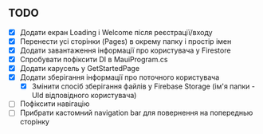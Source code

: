 ## TODO
- [x] Додати екран Loading i Welcome після реєстрації/входу
- [x] Перенести усі сторінки (Pages) в окрему папку і простір імен
- [x] Додати завантаження інформації про користувача у Firestore
- [x] Спробувати пофіксити DI в MauiProgram.cs
- [x] Додати карусель у GetStartedPage
- [x] Додати зберігання інформації про поточного користувача
  - [x] Змінити спосіб зберігання файлів у Firebase Storage (ім'я папки - UId відповідного користувача)
- [ ]  Пофіксити навігацію 
  - [ ] Прибрати кастомний navigation bar для повернення на попереднью сторінку
